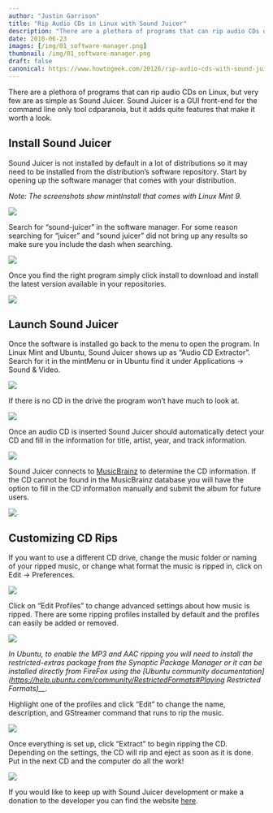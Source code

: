 ```yaml
---
author: "Justin Garrison"
title: "Rip Audio CDs in Linux with Sound Juicer"
description: "There are a plethora of programs that can rip audio CDs on Linux, but"
date: 2010-06-23
images: [/img/01_software-manager.png]
thumbnail: /img/01_software-manager.png
draft: false
canonical: https://www.howtogeek.com/20126/rip-audio-cds-with-sound-juicer/
---
```


There are a plethora of programs that can rip audio CDs on Linux, but very few are as simple as Sound Juicer. Sound Juicer is a GUI front-end for the command line only tool cdparanoia, but it adds quite features that make it worth a look.

## Install Sound Juicer

Sound Juicer is not installed by default in a lot of distributions so it may need to be installed from the distribution’s software repository. Start by opening up the software manager that comes with your distribution.

_Note: The screenshots show mintInstall that comes with Linux Mint 9._

![](https://www.howtogeek.com/wp-content/uploads/2010/06/01_software-manager.png)

Search for “sound-juicer” in the software manager. For some reason searching for “juicer” and “sound juicer” did not bring up any results so make sure you include the dash when searching.

![](https://www.howtogeek.com/wp-content/uploads/2010/06/03_sound-juicer-search.png)

Once you find the right program simply click install to download and install the latest version available in your repositories.

![](https://www.howtogeek.com/wp-content/uploads/2010/06/04_sound-juicer-install.png)

## Launch Sound Juicer

Once the software is installed go back to the menu to open the program. In Linux Mint and Ubuntu, Sound Juicer shows up as “Audio CD Extractor”. Search for it in the mintMenu or in Ubuntu find it under Applications -> Sound & Video.

![](https://www.howtogeek.com/wp-content/uploads/2010/06/05_mint-menu-search.png)

If there is no CD in the drive the program won’t have much to look at.

![](https://www.howtogeek.com/wp-content/uploads/2010/06/06_sound-juicer.png)

Once an audio CD is inserted Sound Juicer should automatically detect your CD and fill in the information for title, artist, year, and track information.

![](https://www.howtogeek.com/wp-content/uploads/2010/06/07_sound-juicer.png)

Sound Juicer connects to [MusicBrainz](https://musicbrainz.org/) to determine the CD information. If the CD cannot be found in the MusicBrainz database you will have the option to fill in the CD information manually and submit the album for future users.

![](https://www.howtogeek.com/wp-content/uploads/2010/06/08_unknown-artist.png)

## Customizing CD Rips

If you want to use a different CD drive, change the music folder or naming of your ripped music, or change what format the music is ripped in, click on Edit -> Preferences.

![](https://www.howtogeek.com/wp-content/uploads/2010/06/09_preferences.png)

Click on “Edit Profiles” to change advanced settings about how music is ripped. There are some ripping profiles installed by default and the profiles can easily be added or removed.

![](https://www.howtogeek.com/wp-content/uploads/2010/06/10_sound-profiles.png)

_In Ubuntu, to enable the MP3 and AAC ripping you will need to install the restricted-extras package from the Synaptic Package Manager or it can be installed directly from FireFox using the_ _[Ubuntu community documentation](https://help.ubuntu.com/community/RestrictedFormats#Playing Restricted Formats)\_\_._

Highlight one of the profiles and click “Edit” to change the name, description, and GStreamer command that runs to rip the music.

![](https://www.howtogeek.com/wp-content/uploads/2010/06/11_flac-profile.png)

Once everything is set up, click “Extract” to begin ripping the CD. Depending on the settings, the CD will rip and eject as soon as it is done. Put in the next CD and the computer do all the work!

![](https://www.howtogeek.com/wp-content/uploads/2010/06/12_ripping.png)

If you would like to keep up with Sound Juicer development or make a donation to the developer you can find the website [here](https://burtonini.com/blog/computers/sound-juicer).
